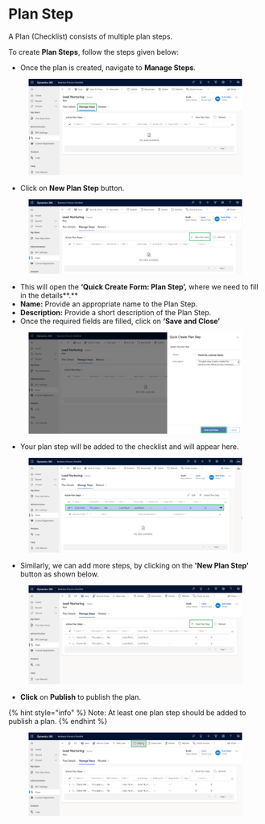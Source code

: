# Plan Step

A Plan (Checklist) consists of multiple plan steps.

To create **Plan Steps**, follow the steps given below:

* Once the plan is created, navigate to **Manage Steps**.

<figure><img src="../../../../.gitbook/assets/plan step_1 (1).png" alt=""><figcaption></figcaption></figure>

* Click on **New Plan Step** button.

<figure><img src="../../../../.gitbook/assets/Plan step_2 (1).png" alt=""><figcaption></figcaption></figure>

* This will open the **‘Quick Create Form: Plan Step’,** where we need to fill in the details**.**
* **Name:** Provide an appropriate name to the Plan Step.
* **Description:** Provide a short description of the Plan Step.
* Once the required fields are filled, click on **‘Save and Close’**

<figure><img src="../../../../.gitbook/assets/plan step_3 (1).png" alt=""><figcaption></figcaption></figure>

* Your plan step will be added to the checklist and will appear here.

<figure><img src="../../../../.gitbook/assets/Plan step 4 (1).png" alt=""><figcaption></figcaption></figure>

* Similarly, we can add more steps, by clicking on the **'New Plan Step'** button as shown below.&#x20;

<figure><img src="../../../../.gitbook/assets/Plan step 5.png" alt=""><figcaption></figcaption></figure>

* **Click** on **Publish** to publish the plan.

{% hint style="info" %}
Note: At least one plan step should be added to publish a plan.
{% endhint %}

<figure><img src="../../../../.gitbook/assets/Publish checklist (1).png" alt=""><figcaption></figcaption></figure>
